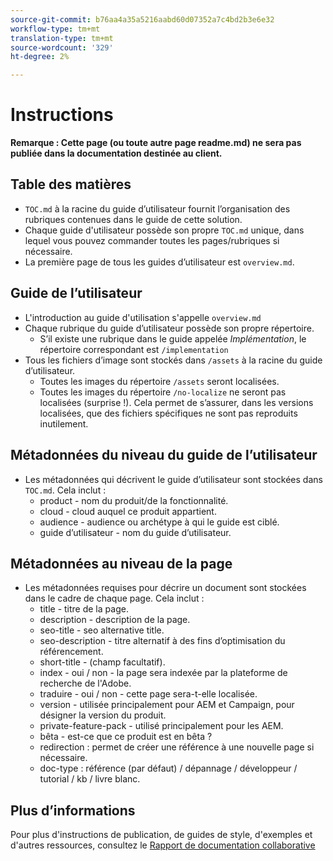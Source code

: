 ```yaml
---
source-git-commit: b76aa4a35a5216aabd60d07352a7c4bd2b3e6e32
workflow-type: tm+mt
translation-type: tm+mt
source-wordcount: '329'
ht-degree: 2%

---
```

# Instructions

**Remarque : Cette page (ou toute autre page readme.md) ne sera pas publiée dans la documentation destinée au client.**

## Table des matières

+ `TOC.md` à la racine du guide d’utilisateur fournit l’organisation des rubriques contenues dans le guide de cette solution.
+ Chaque guide d&#39;utilisateur possède son propre `TOC.md` unique, dans lequel vous pouvez commander toutes les pages/rubriques si nécessaire.
+ La première page de tous les guides d’utilisateur est `overview.md`.

## Guide de l’utilisateur

+ L&#39;introduction au guide d&#39;utilisation s&#39;appelle `overview.md`
+ Chaque rubrique du guide d’utilisateur possède son propre répertoire.
   + S’il existe une rubrique dans le guide appelée *Implémentation*, le répertoire correspondant est `/implementation`
+ Tous les fichiers d’image sont stockés dans `/assets` à la racine du guide d’utilisateur.
   + Toutes les images du répertoire `/assets` seront localisées.
   + Toutes les images du répertoire `/no-localize` ne seront pas localisées (surprise !). Cela permet de s’assurer, dans les versions localisées, que des fichiers spécifiques ne sont pas reproduits inutilement.

## Métadonnées du niveau du guide de l’utilisateur

+ Les métadonnées qui décrivent le guide d’utilisateur sont stockées dans `TOC.md`. Cela inclut :
   + product - nom du produit/de la fonctionnalité.
   + cloud - cloud auquel ce produit appartient.
   + audience - audience ou archétype à qui le guide est ciblé.
   + guide d’utilisateur - nom du guide d’utilisateur.

## Métadonnées au niveau de la page

+ Les métadonnées requises pour décrire un document sont stockées dans le cadre de chaque page. Cela inclut :
   + title - titre de la page.
   + description - description de la page.
   + seo-title - seo alternative title.
   + seo-description - titre alternatif à des fins d’optimisation du référencement.
   + short-title - (champ facultatif).
   + index - oui / non - la page sera indexée par la plateforme de recherche de l&#39;Adobe.
   + traduire - oui / non - cette page sera-t-elle localisée.
   + version - utilisée principalement pour AEM et Campaign, pour désigner la version du produit.
   + private-feature-pack - utilisé principalement pour les AEM.
   + bêta - est-ce que ce produit est en bêta ?
   + redirection : permet de créer une référence à une nouvelle page si nécessaire.
   + doc-type : référence (par défaut) / dépannage / développeur / tutorial / kb / livre blanc.

## Plus d’informations

Pour plus d&#39;instructions de publication, de guides de style, d&#39;exemples et d&#39;autres ressources, consultez le [Rapport de documentation collaborative](https://git.corp.adobe.com/AdobeDocs/collaborative-doc-instructions)
